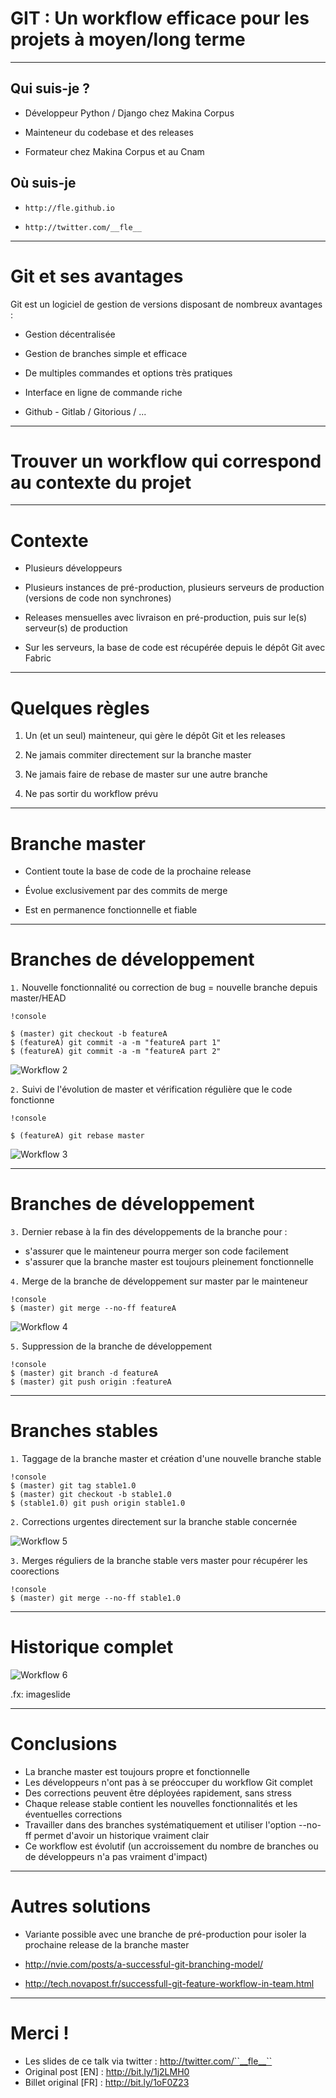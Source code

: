 # GIT : Un workflow efficace pour les projets à moyen/long terme

--------------------------------------------------------------------------------

## Qui suis-je ?

* Développeur Python / Django chez Makina Corpus

* Mainteneur du codebase et des releases

* Formateur chez Makina Corpus et au Cnam

## Où suis-je

* ``http://fle.github.io``

* ``http://twitter.com/__fle__``

--------------------------------------------------------------------------------

# Git et ses avantages

Git est un logiciel de gestion de versions disposant de nombreux avantages :

* Gestion décentralisée


* Gestion de branches simple et efficace


* De multiples commandes et options très pratiques


* Interface en ligne de commande riche


* Github - Gitlab / Gitorious / ...


--------------------------------------------------------------------------------

# Trouver un workflow qui correspond au contexte du projet


--------------------------------------------------------------------------------

# Contexte

* Plusieurs développeurs

* Plusieurs instances de pré-production, plusieurs serveurs de production (versions de code non synchrones)

* Releases mensuelles avec livraison en pré-production, puis sur le(s) serveur(s) de production

* Sur les serveurs, la base de code est récupérée depuis le dépôt Git avec Fabric


--------------------------------------------------------------------------------

# Quelques règles


1. Un (et un seul) mainteneur, qui gère le dépôt Git et les releases

2. Ne jamais commiter directement sur la branche master

3. Ne jamais faire de rebase de master sur une autre branche

4. Ne pas sortir du workflow prévu

--------------------------------------------------------------------------------

# Branche master

* Contient toute la base de code de la prochaine release

* Évolue exclusivement par des commits de merge

* Est en permanence fonctionnelle et fiable

--------------------------------------------------------------------------------

# Branches de développement

``1.`` Nouvelle fonctionnalité ou correction de bug = nouvelle branche depuis master/HEAD

    !console    
    
    $ (master) git checkout -b featureA
    $ (featureA) git commit -a -m "featureA part 1"
    $ (featureA) git commit -a -m "featureA part 2"

![Workflow 2](./gw2.png)

``2.`` Suivi de l'évolution de master et vérification régulière que le code fonctionne

    !console    
    
    $ (featureA) git rebase master

![Workflow 3](./gw3.png)

--------------------------------------------------------------------------------

# Branches de développement

``3.`` Dernier rebase à la fin des développements de la branche pour :

* s'assurer que le mainteneur pourra merger son code facilement
* s'assurer que la branche master est toujours pleinement fonctionnelle

``4.`` Merge de la branche de développement sur master par le mainteneur

    !console
    $ (master) git merge --no-ff featureA

![Workflow 4](./gw4.png)

``5.`` Suppression de la branche de développement

    !console
    $ (master) git branch -d featureA
    $ (master) git push origin :featureA

--------------------------------------------------------------------------------

# Branches stables

``1.`` Taggage de la branche master et création d'une nouvelle branche stable

    !console
    $ (master) git tag stable1.0
    $ (master) git checkout -b stable1.0
    $ (stable1.0) git push origin stable1.0

``2.`` Corrections urgentes directement sur la branche stable concernée

![Workflow 5](./gw5.png)

``3.`` Merges réguliers de la branche stable vers master pour récupérer les coorections

    !console
    $ (master) git merge --no-ff stable1.0

--------------------------------------------------------------------------------

# Historique complet

![Workflow 6](./gw6-w.png)

.fx: imageslide

--------------------------------------------------------------------------------

# Conclusions

* La branche master est toujours propre et fonctionnelle
* Les développeurs n'ont pas à se préoccuper du workflow Git complet
* Des corrections peuvent être déployées rapidement, sans stress
* Chaque release stable contient les nouvelles fonctionnalités et les éventuelles corrections
* Travailler dans des branches systématiquement et utiliser l'option --no-ff permet d'avoir un historique vraiment clair
* Ce workflow est évolutif (un accroissement du nombre de branches ou de développeurs n'a pas vraiment d'impact)


--------------------------------------------------------------------------------

# Autres solutions

* Variante possible avec une branche de pré-production pour isoler la prochaine release de la branche master


* http://nvie.com/posts/a-successful-git-branching-model/


* http://tech.novapost.fr/successfull-git-feature-workflow-in-team.html

--------------------------------------------------------------------------------

# Merci !

* Les slides de ce talk via twitter : http://twitter.com/``__fle__``
* Original post [EN] :  http://bit.ly/1j2LMH0
* Billet original [FR] : http://bit.ly/1oF0Z23